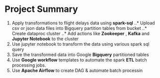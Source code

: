 # Project Summary

1. Apply transformations to flight delays data using **spark-sql**
..* Upload csv or json data files into Bigquery partition tables from bucket
..* Create dataproc cluster 
..* Add actions like **Zookeeper** , **Kafka** and **Jupyter Notebook** to the cluster
4. Use jupyter notebook to transform the data using various spark sql query
2. Save the transformed data into Google **Bigquery** partitioned tables
3. Use **Google workflow** templates to automate the spark **ETL** batch processing jobs.
4. Use **Apache Airflow** to create DAG & automate batch processin

